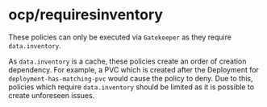 # ocp/requiresinventory
These policies can only be executed via `Gatekeeper` as they require `data.inventory`.

As `data.inventory` is a cache, these policies create an order of creation dependency. 
For example, a PVC which is created after the Deployment for `deployment-has-matching-pvc` would cause the policy to deny.
Due to this, policies which require `data.inventory` should be limited as it is possible to create unforeseen issues.